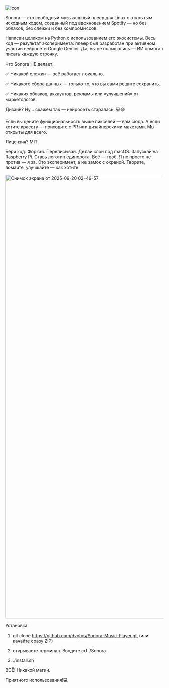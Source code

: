 ![icon](https://github.com/user-attachments/assets/3662ec2d-73b5-4fbb-b4b9-4511f5d2ba5f)



Sonora — это свободный музыкальный плеер для Linux с открытым исходным кодом, созданный под вдохновением Spotify — но без облаков, без слежки и без компромиссов. 

Написан целиком на Python с использованием его экосистемы. Весь код — результат эксперимента: плеер был разработан при активном участии нейросети Google Gemini. Да, вы не ослышались — ИИ помогал писать каждую строчку. 

Что Sonora НЕ делает:

✅ Никакой слежки — всё работает локально.

✅ Никакого сбора данных — только то, что вы сами решите сохранить.

✅ Никаких облаков, аккаунтов, рекламы или «улучшений» от маркетологов. 



Дизайн? Ну… скажем так — нейросеть старалась. 💻😅


Если вы цените функциональность выше пикселей — вам сюда. А если хотите красоту — приходите с PR или дизайнерскими макетами. Мы открыты для всего. 


Лицензия? MIT.

Бери код. Форкай. Переписывай. Делай клон под macOS. Запускай на Raspberry Pi. Ставь логотип единорога. Всё — твоё. Я не просто не против — я за. Это эксперимент, а не замок с охраной. Творите, ломайте, улучшайте — как хотите.

<img width="2545" height="1408" alt="Снимок экрана от 2025-09-20 02-49-57" src="https://github.com/user-attachments/assets/cb495887-396b-4d14-bd3b-7c8388393d83" />



Установка:

1) git clone https://github.com/dvytvs/Sonora-Music-Player.git  (или качайте сразу ZIP)

2) открываете терминал. Вводите cd ./Sonora

3) ./install.sh


ВСЁ! Никакой магии.

Приятного использования!💻
